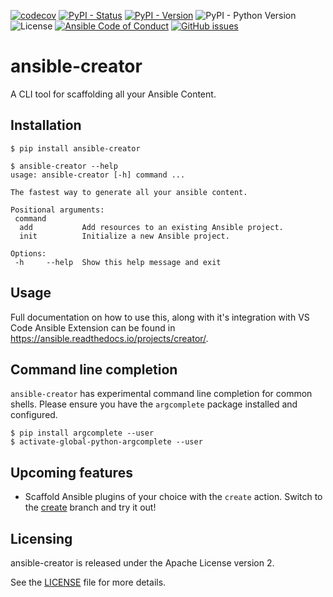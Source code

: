[![codecov](https://codecov.io/github/ansible/ansible-creator/graph/badge.svg?token=QZKqxsNNsL)](https://codecov.io/github/ansible/ansible-creator)
[![PyPI - Status](https://img.shields.io/pypi/status/ansible-creator)](https://pypi.org/project/ansible-creator/)
[![PyPI - Version](https://img.shields.io/pypi/v/ansible-creator)](https://pypi.org/project/ansible-creator/)
![PyPI - Python Version](https://img.shields.io/pypi/pyversions/ansible-creator)
![License](https://img.shields.io/github/license/ansible/ansible-creator)
[![Ansible Code of Conduct](https://img.shields.io/badge/Code%20of%20Conduct-Ansible-silver.svg)](https://docs.ansible.com/ansible/latest/community/code_of_conduct.html)
[![GitHub issues](https://img.shields.io/github/issues/ansible/ansible-creator)](https://github.com/ansible/ansible-creator/issues)

# ansible-creator

A CLI tool for scaffolding all your Ansible Content.

## Installation

```shell
$ pip install ansible-creator
```

```shell
$ ansible-creator --help
usage: ansible-creator [-h] command ...

The fastest way to generate all your ansible content.

Positional arguments:
 command
  add           Add resources to an existing Ansible project.
  init          Initialize a new Ansible project.

Options:
 -h     --help  Show this help message and exit
```

## Usage

Full documentation on how to use this, along with it's integration with VS Code Ansible Extension can be found in https://ansible.readthedocs.io/projects/creator/.

## Command line completion

`ansible-creator` has experimental command line completion for common shells. Please ensure you have the `argcomplete` package installed and configured.

```shell
$ pip install argcomplete --user
$ activate-global-python-argcomplete --user
```

## Upcoming features

- Scaffold Ansible plugins of your choice with the `create` action.
  Switch to the [create](https://github.com/ansible-community/ansible-creator/tree/create) branch and try it out!

## Licensing

ansible-creator is released under the Apache License version 2.

See the [LICENSE](https://github.com/ansible/ansible-creator/blob/main/LICENSE) file for more details.
